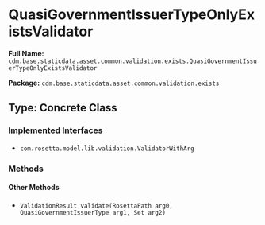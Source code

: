 # QuasiGovernmentIssuerTypeOnlyExistsValidator

**Full Name:** `cdm.base.staticdata.asset.common.validation.exists.QuasiGovernmentIssuerTypeOnlyExistsValidator`

**Package:** `cdm.base.staticdata.asset.common.validation.exists`

## Type: Concrete Class

### Implemented Interfaces

- `com.rosetta.model.lib.validation.ValidatorWithArg`

### Methods

#### Other Methods

- `ValidationResult validate(RosettaPath arg0, QuasiGovernmentIssuerType arg1, Set arg2)`

